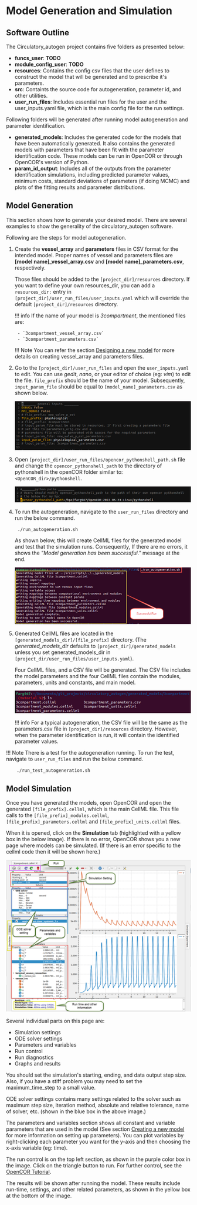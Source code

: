 # Model Generation and Simulation

## Software Outline

The Circulatory_autogen project contains five folders as presented below:       

- **funcs_user**: **TODO**
- **module_config_user**: **TODO**
- **resources**: Contains the config csv files that the user defines to construct the model that will be generated and to prescribe it's parameters.
- **src**: Containts the source code for autogeneration, parameter id, and other utilities.
- **user_run_files**: Includes essential run files for the user and the user_inputs.yaml file, which is the main config file for the run settings.

Following folders will be generated after running model autogeneration and parameter identification.

- **generated_models**: Includes the generated code for the models that have been automatically generated. It also contains the generated models with parameters that have been fit with the parameter identification code. These models can be run in OpenCOR or through OpenCOR's version of Python.
- **param_id_output**: Includes all of the outputs from the parameter identification simulations, including predicted parameter values, minimum costs, standard deviations of parameters (if doing MCMC) and plots of the fitting results and parameter distributions.

## Model Generation

This section shows how to generate your desired model. There are several examples to show the generality of the circulatory_autogen software.

Following are the steps for model autogeneration.

1. Create the **vessel_array** and **parameters** files in CSV format for the intended model. Proper names of vessel and parameters files are **[model name]_vessel_array.csv** and **[model name]_parameters.csv**, respectively. 

    Those files should be added to the `[project_dir]/resources` directory. If you want to define your own resources_dir, you can add a `resources_dir:` entry in `[project_dir]/user_run_files/user_inputs.yaml` which will override the default `[project_dir]/resources` directory.

    !!! info
        If the name of your model is *3compartment*, the mentioned files are:

        - `3compartment_vessel_array.csv`
        - `3compartment_parameters.csv`

    !!! Note
        You can refer the section [Designing a new model](design-model.md) for more details on creating vessel_array and parameters files.

2. Go to the `[project_dir]/user_run_files` and open the `user_inputs.yaml` to edit. You can use *gedit*, *nano*, or your editor of choice (eg: *vim*) to edit the file. `file_prefix` should be the name of your model. Subsequently, `input_param_file` should be equal to `[model_name]_parameters.csv` as shown below.

    ![user_inputs.yaml file](images/user-inputs.png)

3. Open `[project_dir]/user_run_files/opencor_pythonshell_path.sh` file and change the `opencor_pythonshell_path` to the directory of pythonshell in the openCOR folder similar to: `<OpenCOR_dir>/pythonshell`.

    ![OpenCOR direcoty](images/opencor-directory.png)

4. To run the autogeneration, navigate to the `user_run_files` directory and run the below command.
        
        ./run_autogeneration.sh
        
    As shown below, this will create CellML files for the generated model and test that the simulation runs. Consequently, If there are no errors, it shows the *"Model generation has been successful."* message at the end.

    ![Run autogeneration output](images/run-autogeneration.png)

5. Generated CellML files are located in the `[generated_models_dir]/[file_prefix]` directory. (The *generated_models_dir* defaults to `[project_dir]/generated_models` unless you set generated_models_dir in `[project_dir/user_run_files/user_inputs.yaml`). 

    Four CellML files, and a CSV file will be generated. The CSV file includes the model parameters and the four CellML files contain the modules, parameters, units and constants, and main model.

    ![Generated files](images/generated-files.png)

    !!! info
        For a typical autogeneration, the CSV file will be the same as the parameters.csv file in `[project_dir]/resources` directory. However, when the parameter identification is run, it will contain the identified parameter values.

!!! Note
    There is a test for the autogeneration running. To run the test, navigate to `user_run_files` and run the below command.

        ./run_test_autogeneration.sh
    
## Model Simulation

Once you have generated the models, open OpenCOR and open the generated `[file_prefix].cellml`, which is the main CellML file. This file calls to the `[file_prefix]_modules.cellml`, `[file_prefix]_parameters.cellml` and `[file_prefix]_units.cellml` files.

When it is opened, click on the **Simulation** tab (highlighted with a yellow box in the below image). If there is no error, OpenCOR shows you a new page where models can be simulated. (If there is an error specific to the cellml code then it will be shown here.)

![Model Simulation](images/model-simulation.png)

Several individual parts on this page are:

- Simulation settings
- ODE solver settings
- Parameters and variables
- Run control
- Run diagnostics
- Graphs and results

You should set the simulation's starting, ending, and data output step size. Also, if you have a stiff problem you may need to set the maximum_time_step to a small value.

ODE solver settings contains many settings related to the solver such as maximum step size, iteration method, absolute and relative tolerance, name of solver, etc. (shown in the blue box in the above image.)

The parameters and variables section shows all constant and variable parameters that are used in the model (See section [Creating a new model](create-model.md) for more information on setting up parameters). You can plot variables by right-clicking each parameter you want for the y-axis and then choosing the x-axis variable (eg: time). 

The run control is on the top left section, as shown in the purple color box in the image. Click on the triangle button to run. For further control, see the [OpenCOR Tutorial](https://tutorial-on-cellml-opencor-and-pmr.readthedocs.io/en/latest/_downloads/d271cfcef7e288704c61320e64d77e2d/OpenCOR-Tutorial-v17.pdf).

The results will be shown after running the model. These results include run-time, settings, and other related parameters, as shown in the yellow box at the bottom of the image.
